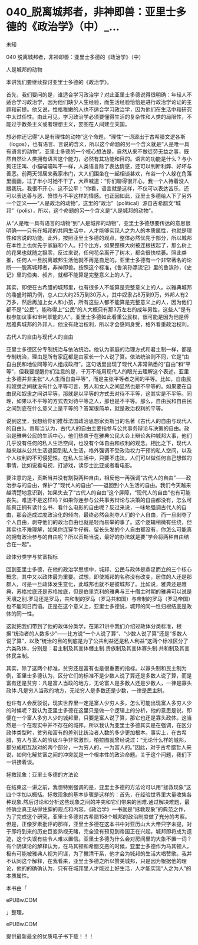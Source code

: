 # 040_脱离城邦者，非神即兽：亚里士多德的《政治学》（中）_...

未知

040 脱离城邦者，非神即兽：亚里士多德的《政治学》（中）

人是城邦的动物

本讲我们要继续探讨亚里士多德的《政治学》。

首先，我们要问的是，谁适合学习政治学？对此亚里士多德说得很明确：年轻人不适合学习政治学，因为他们缺少人生经验，而生活经验恰恰是进行政治学论证的主题和前提。他又说，性格稚嫩的人也不适合学习政治学，因为他们在生活中和研究中太过任性。由此可见，学习政治学必须要懂得生活的复杂性和人类的局限性，不能过于教条主义或者理想主义，妄图在人间建立天国。

想必你还记得“人是有理性的动物”这个命题，“理性”一词源出于古希腊文逻各斯（logos），也有语言、言说的含义，所以这个命题的另一个含义就是“人是唯一具有语言的动物”。亚里士多德的一个核心想法是，自然从来不做徒劳无益之事，既然自然让人类拥有语言这个能力，必然有其功能和目的。语言的功能是什么？与小狗汪汪叫、小猫喵喵叫不一样，人类语言除了表达情感，还可以判断利弊、好坏与善恶。前两天邻居来我家串门，大人们围坐在一起相谈甚欢，布谷一个人躲在角落里画画，过了半小时她不干了，大声喊道：“你们聊得很开心，我一个人待着没人跟我玩，我很不开心，这不公平！”你看，语言就是这样，不仅可以表达苦乐，还可以表达善与恶、愤恨与不平这样的情感。也正因如此，亚里士多德给人下了另外一个定义——“人是政治的动物”，这里的“政治”（political）源自古希腊文“城邦”（polis），所以，这个命题的另一个含义是“人是城邦的动物”。

从“人是唯一具有语言的动物”到“人是城邦的动物”，亚里士多德想要传达的意思很明确——只有在城邦的共同生活中，人才能够实现人之为人的本质属性，也就是理性和言说的功能。此外，按照亚里士多德的观点，整体必然优先于部分，所以城邦在本性上也优先于家庭和个人。打个比方，如果整棵大树被连根拔起了，那么树上的花果也就随之飘零，反过来说，任何花朵离开了树木，都会很快枯萎。照此类推，任何人一旦脱离城邦生活他就不再是自足的。亚里士多德有一个非常著名的论断——脱离城邦者，非神即兽。按照这个标准，《鲁滨孙漂流记》里的鲁滨孙，《史记》里的伯夷、叔齐，就都不能算是完整意义上的人了。

其实，即使在古希腊的城邦里，也有很多人不能算是完整意义上的人。以雅典城邦的鼎盛时期为例，总人口大约25万到30万人，其中奴隶占8万到9万，外邦人有2万多，然后再加上女人和小孩，所有这些人都不能算是完整意义上的人，因为他们都不是“公民”。能称得上“公民”的人大概只有那3万左右的成年男性，这些人“是有权参加议事和审判职能的人”。亚里士多德如此看重公民权，很可能是因为他是侨居雅典城邦的外邦人，他没有政治权利，所以才会感同身受，格外看重政治权利。

古代人的自由与现代人的自由

亚里士多德区分专制统治与依法统治。他认为家庭的治理方式和君主制一样，都是专制统治，理由是所有家庭都是由家长一个人说了算。依法统治则不同，它是“由自由民和地位同等的人组成政府”。这句话里出现了现代人非常熟悉的“自由”和“平等”，但我要提醒你们注意的是，千万不能用现代人的眼光去理解这个表述，亚里士多德并非主张“人人生而自由平等”，而是主张平等者之间的平等。比如，自由民和奴隶之间就没有什么平等可言，男人和女人之间显然也是不平等的。如果要在自由民和奴隶之间讲平等，那就是以平等的方式去对待不平等，这其实是不平等。同理，如果以不平等的方式去对待平等之人，那也是不平等。那么，自由民和自由民之间到底在什么意义上是平等的？答案很简单，就是政治权利的平等。

说到这里，我想给你们推荐法国政治思想家贡斯当的名著《古代人的自由与现代人的自由》。贡斯当认为，古代人的自由主要指参与公共事务辩论与决策的自由。政治是雅典公民的生活中心，他们热衷于在雅典公民大会上辩论各种城邦大事，他们几乎没有任何的私人生活空间，也没有个体自由和权利的观念。相比之下，现代人越来越从公共生活退回到私人生活，格外强调不受政治权力干预的私人空间，以及个人权利的不可侵犯性。在私人生活中，只要不违法，人们可以做任何自己想做的事情，比如说看电视，打游戏，读莎士比亚或者看电影。

要注意的是，贡斯当并没有割裂两种自由，相反他一再强调“古代人的自由”——政治参与的自由，保护了“现代人的自由”——退回到个人生活的自由。我们今天越来越清楚地意识到，如果失去了“古代人的自由”这个屏障，“现代人的自由”也有可能丧失。难道不是这样吗？如果你连参与公共事务辩论与决策的自由都没有，怎么可能真正拥有读什么书、看什么电影的自由呢？反过来说，一味地强调古代人的自由，那会造成过度政治化的倾向，最终必然会剥夺人们的个人自由，而一旦剥夺了个人自由，剥夺他们的政治自由也就是轻而易举的事了。这个逻辑稍微有些绕，但其实也不难理解，如果你连穿牛仔裤、留长头发的个人自由都没有，你怎么可能真的拥有政治参与的自由呢？所以贡斯当说，最好的办法就是要“学会将两种自由结合在一起”。

政体分类学与贫富指标

回到亚里士多德，在他的政治学思想中，城邦、公民与政体是鼎足而立的三个核心概念，其中又以政体最为重要。试想，即使城邦的名称没有改变，居住的人还是那群人，可是一旦政体发生变化，此城邦也就不是彼城邦了。比如说，雅典还是雅典，苏格拉底还是苏格拉底，但是伯里克利的雅典与三十僭主时期的雅典可以说是天壤之别.罗马还是罗马，共和制的罗马（罗马共和国）与帝制的罗马（罗马帝国）也不能同日而语。正是在这个意义上，亚里士多德说，城邦的同一性归根结底是政体的同一性。

这就把我们带到了他的政体分类学，在第21讲中我们介绍过政体分类标准，根据“统治者的人数多少”——比方说“一个人说了算”、“少数人说了算”还是“多数人说了算”，以及“统治的目的到底是为了公共利益还是私人利益”这两个标准区分了六类政体，分别是：君主制及其变体僭主制.贵族制及其变体寡头制.共和制及其变体民主制。

其实，除了这两个标准，贫穷还是富有也是很重要的指标。以寡头制和民主制为例，亚里士多德认为，区分它们的标准不是少数人说了算还是多数人说了算，而是富有还是贫穷：凡是富人当政的地方，无论富人是多数人还是少数人，一律是寡头政体.凡是穷人当政的地方，无论穷人是多数还是少数，一律是民主制。

也许有人会反驳说，现实世界里一定是富人少穷人多，怎么可能出现富人多穷人少的时候呢？我认为亚里士多德在这里只是做一个逻辑上的分析，他的意思是说，即便在一个富人多穷人少的城邦里，只要是富人说了算，那它也还是寡头政体。这当然是一个在现实中并不存在的城邦，所以我认为亚里士多德其实是在强调，在区分政体类型时，贫穷和富有的差别比统治者人数的多少更加根本。事实上，在古希腊，穷人与富人的阶级斗争非常激烈，柏拉图就曾经说过：“无论什么样的城邦，都分成相互敌对的两个部分，一为穷人的，一为富人的。”因此，对于古希腊哲人来说，如何化解贫富之间的冲突就是一个根本性的政治命题。关于这个问题，我们下一讲接着谈。

拯救现象：亚里士多德的方法论

在结束这一讲之前，我想特别强调的是，亚里士多德的方法论可以用“拯救现象”这四个字加以概括。拯救现象的基本步骤是这样的：首先，在经验世界里大量收集各种现象.然后讨论和分析这些现象之间的冲突和它们带来的困难.通过解决难题，最终确立真正站得住脚的观点和内容。《政治学》一书就是“拯救现象”的典范之作，为了完成这个研究，亚里士多德对古希腊158个城邦的政治制度做了充分的考察。但是，正像罗素批评的那样，亚里士多德在这本书中对亚历山大大帝只字未提，对于即将到来的历史巨变熟视无睹，完全没有预见到帝国正在兴起，城邦即将成为遗迹，这个失误有些令人难以置信。亚里士多德为什么会对房间里的大象不置一词？有个阴谋论的解释认为，在马其顿和希腊交恶的时候，亚里士多德作为马其顿人，极有可能被雅典人视为间谍，为了撇清干系，他才会为城邦的生活大唱赞歌。我并不认同这个解释，在我看来，亚里士多德之所以赞美城邦，只是因为根据他的理论，他的的确确认为，只有在城邦里人才能过上好生活，人才能实现“人之为人”的本质属性。

本书由「

ePUBw.COM

」整理，

ePUBw.COM

提供最新最全的优质电子书下载！！！